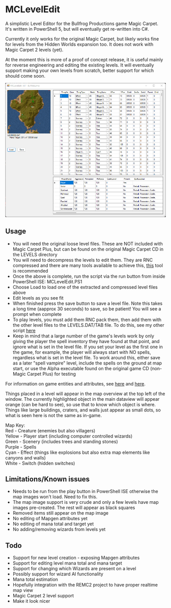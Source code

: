 # MCLevelEdit
A simplistic Level Editor for the Bullfrog Productions game Magic Carpet. It's written in PowerShell 5, but will eventually get re-written into C#.

Currently it only works for the original Magic Carpet, but likely works fine for levels from the Hidden Worlds expansion too. It does not work with Magic Carpet 2 levels (yet).

At the moment this is more of a proof of concept release, it is useful mainly for reverse engineering and editing the existing levels. It will eventually support making your own levels from scratch, better support for which should come soon.

![Example Screenshot](MCLevelEdit1.png)

## Usage

* You will need the original loose level files. These are NOT included with Magic Carpet Plus, but can be found on the original Magic Carpet CD in the LEVELS directory
* You will need to decompress the levels to edit them. They are RNC compressed and there are many tools available to achieve this, [this](https://github.com/lab313ru/rnc_propack_source) tool is recommended
* Once the above is complete, run the script via the run button from inside PowerShell ISE: MCLevelEdit.PS1
* Choose Load to load one of the extracted and compressed level files above
* Edit levels as you see fit
* When finished press the save button to save a level file. Note this takes a long time (aapprox 30 seconds) to save, so be patient! You will see a prompt when complete
* To play levels, you must add them RNC pack them, then add them with the other level files to the LEVELS.DAT/TAB file. To do this, see my other script [here](https://github.com/Moburma/MCDatTab)
* Keep in mind that a large number of the game's levels work by only giving the player the spell inventory they have found at that point, and ignore what is set in the level file. If you set your level as the first one in the game, for example, the player will always start with NO spells, regardless what is set in the level file. To work around this, either save as a later "spell vampire" level, include the spells on the ground at map start, or use the Alpha executable found on the original game CD (non-Magic Carpet Plus) for testing

For information on game entities and attributes, see [here](https://tcrf.net/Notes:Magic_Carpet_(DOS)) and [here](https://github.com/michaelhoward/MagicCarpetFileFormat/blob/master/magic%20carpet%20file%20format.txt).

Things placed in a level will appear in the map overview at the top left of the window. The currently highlighted object in the main dataview will appear orange (can be hard to see), so use that to know which object is where. Things like large buildings, craters, and walls just appear as small dots, so what is seen here is not the same as in-game.

Map Key:<br/>
Red - Creature (enemies but also villagers)<br/>
Yellow - Player start (including computer controlled wizards)<br/>
Green - Scenery (includes trees and standing stones)<br/>
Purple - Spells<br/>
Cyan - Effect (things like explosions but also extra map elements like canyons and walls)<br/>
White - Switch (hidden switches)<br/>

## Limitations/Known issues

* Needs to be run from the play button in PowerShell ISE otherwise the map images won't load. Need to fix this.
* The map image support is very crude and only a few levels have map images pre-created. The rest will appear as black squares
* Removed items still appear on the map image
* No editing of Mapgen attributes yet
* No editing of mana total and target yet
* No adding/removing wizards from levels yet

## Todo

* Support for new level creation - exposing Mapgen attributes 
* Support for editing level mana total and mana target
* Support for changing which Wizards are present on a level
* Possibly support for wizard AI functionality
* Mana total estimation 
* Hopefully integration with the REMC2 project to have proper realtime map view
* Magic Carpet 2 level support
* Make it look nicer
